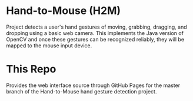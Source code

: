 Hand-to-Mouse (H2M)
===================
Project detects a user's hand gestures of moving, grabbing, dragging, and dropping using a basic web camera. This implements the Java version of OpenCV and once these gestures can be recognized reliably, they will be mapped to the mouse input device.

This Repo
=========
Provides the web interface source through GitHub Pages for the master branch of the Hand-to-Mouse hand gesture detection project.
